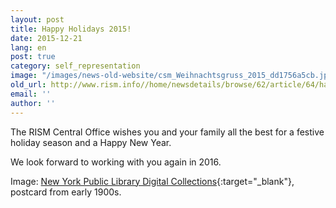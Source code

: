 ```yaml
---
layout: post
title: Happy Holidays 2015!
date: 2015-12-21
lang: en
post: true
category: self_representation
image: "/images/news-old-website/csm_Weihnachtsgruss_2015_dd1756a5cb.jpg"
old_url: http://www.rism.info//home/newsdetails/browse/62/article/64/happy-holidays-2015.html
email: ''
author: ''
---
```



The RISM Central Office wishes you and your family all the best for a festive holiday season and a Happy New Year.

We look forward to working with you again in 2016.

Image: [New York Public Library Digital Collections](http://digitalcollections.nypl.org/items/510d47e3-6996-a3d9-e040-e00a18064a99){:target="_blank"}, postcard from early 1900s.


